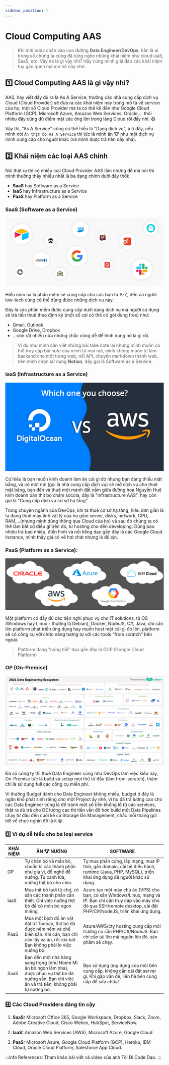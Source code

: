 ```yaml
---
sidebar_position: 1
---
```


# Cloud Computing AAS

> Khi mới bước chân vào con đường **Data Engineer/DevOps**, hẳn là ai trong số chúng ta cũng đã từng nghe những khái niệm như cloud-aaS, SaaS, etc. Vậy nó là gì vậy nhỉ? Hãy cùng mình giải đáp các khái niệm tuy gần quen mà mơ hồ này nhé.

## :one: Cloud Computing AAS là gì vậy nhỉ?

AAS, hay viết đầy đủ ra là As A Service, thường các nhà cung cấp dịch vụ Cloud (Cloud Provider) sẽ đưa ra các khái niệm này trong mô tả về service của họ, một số Cloud Provider mà ta có thể kể đến như Google Cloud Platform (GCP), Microsoft Azure, Amazon Web Services, Oracle,... thôi nhiêu đây cũng đủ điểm mặt các ông lớn trong làng Cloud rồi đấy nhỉ. :mask:

Vậy thì, "As A Service" cũng có thể hiểu là "Dạng dịch vụ", à ừ đấy, nếu mình nói `Ăn thịt bò As A Service` thì tức là mình ăn :cow: như một dịch vụ mình cung cấp cho người khác (và mình được trả tiền đấy nhá).

## :two: Khái niệm các loại AAS chính
Nói thật ra thì có nhiều loại Cloud Provider AAS lắm nhưng để mà nói thì mình thường thấy nhiều nhất là ba dạng chính dưới đây thôi:

- **SaaS** hay Software as a Service
- **IaaS** hay Infrastructure as a Service
- **PaaS** hay Platform as a Service

### SaaS (Software as a Service)

![picture 1](../../images/c06572e0072c12e14fad0075b31c47402ce25b8154db3d3e2397c4923b0430fe.png) 

Hiểu nôm na là phần mềm sẽ cung cấp cho các bạn từ A-Z, đến cả người low-tech cũng có thể dùng được những dịch vụ này.

Đây là các phần mềm được cung cấp dưới dạng dịch vụ mà người sử dụng sẽ trả tiền thuê theo định kỳ (một số cái có thể có gói dùng free) như:
- Gmail, Outlook
- Google Drive, Dropbox
- ...còn rất nhiều nữa nhưng chắc cũng dễ để hình dung nó là gì rồi.
> Ví dụ như mình cần viết những bài take note lại nhưng mình muốn có thể truy cập bài note của mình từ mọi nơi, mình không muốn tự làm backend cho một trang web, nối API, chuyển markdown thành web, nên mình chọn sử dụng **Notion**, đấy gọi là Software as a Service.

### IaaS (Infrastructure as a Service)

![picture 3](../../images/6497c0c3bb49e85196455847f85b0ce92f330b009ddf3302d0c46cc62c707637.png)  

Cứ hiểu là bạn muốn kinh doanh làm ăn cái gì đó nhưng bạn đang thiếu mặt bằng, và có một nơi (gọi là nhà cung cấp dịch vụ) sẽ mở dịch vụ cho thuê mặt bằng, bạn đến và thuê một mảnh đất nằm giữa đường hoa Nguyễn Huệ kinh doanh bán thịt bò chấm socola, đấy là "Infrastructure AAS", hay còn gọi là "Cung cấp dịch vụ cơ sở hạ tầng".

Trong chuyên ngành của DevOps, khi ta thuê cơ sở hạ tầng, hiểu đơn giản là ta đang thuê máy tính vật lý của họ gồm server, disks, network, CPU, RAM,...(nhưng mình dùng thông qua Cloud của họ) và sau đó chúng ta có thể làm bất cứ điều gì trên đó, từ hosting cho đến developing. Dùng bao nhiêu trả bao nhiêu, điển hình và nổi tiếng dạo gần đây là các Google Cloud Instance, mình thấy giá có vẻ hơi chát nhưng là đồ xịn.

### PaaS (Platform as a Service): 

![picture 2](../../images/ed1269180f489fbee6104e2f8720158b42cc0586b0325f763e03824b6c2a96e2.png)  

Một platform có đầy đủ các tiện nghi phục vụ cho IT solutions, từ OS (Windows hay Linux - thường là Debian), Docker, NodeJS, C#, Java, chỉ cần lên platform phát triển ứng dụng hay muốn host một cái gì đó lên, platform sẽ có công cụ với chức năng tương tự với các tools "from scratch" bên ngoài.
> Platform đang "nóng hổi" dạo gần đây là GCP (Google Cloud Platform)

### OP (On-Premise)

![picture 4](../../images/47dbb4a564b7d20f4ecc8e86b61d7418a3fa3edcf143a323d579b48e0b23acd2.png)  

Đa số công ty thì thuê Data Engineer cũng như DevOps làm việc kiểu này, On-Premise tức là build và setup mọi thứ từ đầu (làm from-scratch), thậm chí là sử dụng full các công cụ miễn phí.

Vì thường Budget dành cho Data Engineer không nhiều, budget ở đây là ngân khố phát sinh riêng cho một Project ấy nhé, vì họ đã trả lương cao cho các Data Engineer cũng là để tránh một số tiền khổng lồ từ các services, thật ra dù trả cho DE lương cao thì tiền vẫn đỡ hơn build một Data Pipelines chạy từ đầu đến cuối kể cả Storage lẫn Management, chắc mỗi tháng gửi bill về chục nghìn đô là ít :cry:.
### :three: Ví dụ dễ hiểu cho ba loại service

| KHÁI NIỆM | ĂN :cow: NƯỚNG | SOFTWARE |
|------------|-----------------|--------------|
| OP | Tự chăn bò và mần bò, chuẩn bị các thành phần như gia vị, đồ nghề để nướng. Tự canh lửa, nướng thịt bò cho chín. | Tự mua phần cứng, lắp mạng, mua IP tĩnh, gắn domain, cài hệ điều hành, runtime (Java, PHP, MySQL), triển khai ứng dụng để người khác sử dụng. |
| IaaS | Mua thịt bò tươi từ chợ, có sẵn các thành phần cần thiết. Chỉ việc nướng thịt bò để có món bò ngon miệng. | Azure tạo một máy chủ ảo (VPS) cho bạn, có sẵn Windows/Linux, mạng và IP. Bạn chỉ cần truy cập vào máy chủ đó qua SSH/remote desktop, cài đặt PHP/C#/NodeJS, triển khai ứng dụng. |
| PaaS | Mua một bịch đồ ăn vặt đặt từ Taobao, thịt bò đã được nêm nếm và chế biến sẵn. Khi cần, bạn chỉ cần lấy và ăn, rồi rửa bát. Bạn không phải lo việc nướng bò. | Azure/AWS/cty hosting cung cấp môi trường có sẵn PHP/C#/NodeJS. Bạn chỉ cần tải lên mã nguồn lên đó, sản phẩm sẽ chạy. |
| SaaS | Bạn đến một nhà hàng sang trọng (như Home Mì ăn bò ngon lắm nha), được phục vụ thịt bò đã nướng sẵn. Bạn chỉ việc ăn và trả tiền, không phải tự nướng bò. | Bạn sử dụng ứng dụng của một bên cung cấp, không cần cài đặt server gì. Khi gặp vấn đề, liên hệ bên cung cấp để sửa chữa! |

### :four: Các Cloud Providers đáng tin cậy
1. **SaaS:** Microsoft Office 365, Google Workspace, Dropbox, Slack, Zoom, Adobe Creative Cloud, Cisco Webex, HubSpot, ServiceNow.

2. **IaaS:** Amazon Web Services (AWS), Microsoft Azure, Google Cloud.

3. **PaaS:** Microsoft Azure, Google Cloud Platform (GCP), Heroku, IBM Cloud, Oracle Cloud Platform, Salesforce App Cloud.

:::info References:
Tham khảo bài viết và video của anh Tôi Đi Code Dạo.
:::



